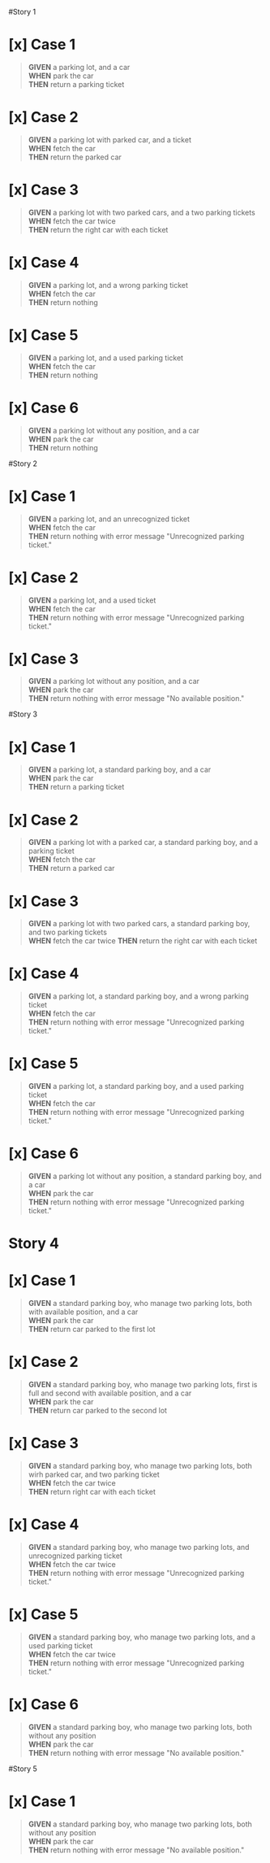 #Story 1
# [x] Case 1  
>   **GIVEN** a parking lot, and a car  
    **WHEN** park the car  
    **THEN** return a parking ticket
# [x] Case 2
>   **GIVEN** a parking lot with parked car, and a ticket  
    **WHEN** fetch the car  
    **THEN** return the parked car
 # [x] Case 3
>   **GIVEN** a parking lot with two parked cars, and a two parking tickets   
    **WHEN** fetch the car twice  
    **THEN** return the right car with each ticket
 # [x] Case 4
>   **GIVEN** a parking lot, and a wrong parking ticket   
    **WHEN** fetch the car  
    **THEN** return nothing
# [x] Case 5
>   **GIVEN** a parking lot, and a used parking ticket  
    **WHEN** fetch the car  
    **THEN** return nothing
# [x] Case 6
>   **GIVEN** a parking lot without any position, and a car  
    **WHEN** park the car  
    **THEN** return nothing

#Story 2
# [x] Case 1
>   **GIVEN** a parking lot, and an unrecognized ticket  
    **WHEN** fetch the car  
    **THEN** return nothing with error message "Unrecognized parking ticket."  

# [x] Case 2
>   **GIVEN** a parking lot, and a used ticket  
    **WHEN** fetch the car    
    **THEN** return nothing with error message "Unrecognized parking ticket."

# [x] Case 3
>   **GIVEN** a parking lot without any position, and a car   
    **WHEN** park the car  
    **THEN** return nothing with error message "No available position."
   
#Story 3
# [x] Case 1
>   **GIVEN** a parking lot, a standard parking boy, and a car   
    **WHEN** park the car   
    **THEN** return a parking ticket  
> 
# [x] Case 2
>   **GIVEN** a parking lot with a parked car, a standard parking boy, and a parking ticket    
    **WHEN** fetch the car  
    **THEN** return a parked car

# [x] Case 3
>   **GIVEN** a parking lot with two parked cars, a standard parking boy, and two parking tickets  
    **WHEN** fetch the car twice
    **THEN** return the right car with each ticket

# [x] Case 4
>   **GIVEN** a parking lot, a standard parking boy, and a wrong parking ticket  
    **WHEN** fetch the car  
    **THEN** return nothing with error message "Unrecognized parking ticket."

# [x] Case 5
>   **GIVEN** a parking lot, a standard parking boy, and a used parking ticket  
    **WHEN** fetch the car  
    **THEN** return nothing with error message "Unrecognized parking ticket."

# [x] Case 6
>   **GIVEN** a parking lot without any position, a standard parking boy, and a car  
    **WHEN** park the car  
    **THEN** return nothing with error message "Unrecognized parking ticket."

# Story 4
# [x] Case 1
>   **GIVEN** a standard parking boy, who manage two parking lots, both with available position, and a car  
    **WHEN** park the car  
    **THEN** return car parked to the first lot

# [x] Case 2
>   **GIVEN** a standard parking boy, who manage two parking lots, first is full and second with available position, and a car  
    **WHEN** park the car  
    **THEN** return car parked to the second lot

# [x] Case 3
>   **GIVEN** a standard parking boy, who manage two parking lots, both wirh parked car, and two parking ticket  
    **WHEN** fetch the car twice  
    **THEN** return right car with each ticket

 # [x] Case 4
>   **GIVEN** a standard parking boy, who manage two parking lots, and unrecognized parking ticket  
    **WHEN** fetch the car twice  
    **THEN** return nothing with error message "Unrecognized parking ticket."

# [x] Case 5
>   **GIVEN** a standard parking boy, who manage two parking lots, and a used parking ticket  
    **WHEN** fetch the car twice  
    **THEN** return nothing with error message "Unrecognized parking ticket."

# [x] Case 6
>   **GIVEN** a standard parking boy, who manage two parking lots, both without any position  
    **WHEN** park the car  
    **THEN** return nothing with error message "No available position."  

#Story 5
# [x] Case 1
>   **GIVEN** a standard parking boy, who manage two parking lots, both without any position  
    **WHEN** park the car  
    **THEN** return nothing with error message "No available position."  

